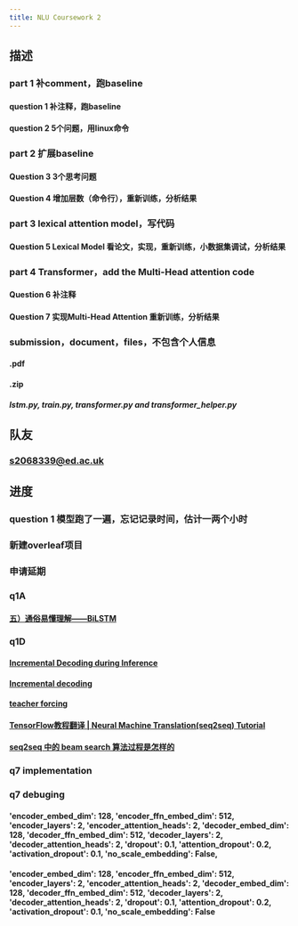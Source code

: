 ```yaml
---
title: NLU Coursework 2
---
```


## 描述
### part 1 补comment，跑baseline
#### question 1 补注释，跑baseline
#### question 2 5个问题，用linux命令
### part 2 扩展baseline
#### Question 3 3个思考问题
#### Question 4 增加层数（命令行），重新训练，分析结果
### part 3 lexical attention model，写代码
#### Question 5 Lexical Model 看论文，实现，重新训练，小数据集调试，分析结果
### part 4 Transformer，add the Multi-Head attention code
#### Question 6 补注释
#### Question 7 实现Multi-Head Attention 重新训练，分析结果
### submission，document，files，不包含个人信息
#### <UUN>.pdf
#### <UUN>.zip
##### lstm.py, train.py, transformer.py and transformer_helper.py
## 队友
### s2068339@ed.ac.uk
## 进度
### question 1 模型跑了一遍，忘记记录时间，估计一两个小时
### 新建overleaf项目
### 申请延期
### q1A
#### [五）通俗易懂理解——BiLSTM](https://zhuanlan.zhihu.com/p/40119926)
### q1D
#### [Incremental Decoding during Inference](https://www.telesens.co/2019/04/21/understanding-incremental-decoding-in-fairseq/#Incremental_Decoding_during_Inference)
#### [Incremental decoding](https://fairseq.readthedocs.io/en/latest/models.html?highlight=incremental#incremental-decoding)
#### [teacher forcing](https://zhuanlan.zhihu.com/p/93030328)
#### [TensorFlow教程翻译 | Neural Machine Translation(seq2seq) Tutorial](https://zhuanlan.zhihu.com/p/33319933)
#### [seq2seq 中的 beam search 算法过程是怎样的](https://www.zhihu.com/question/54356960/answer/138990060)
### q7 implementation
### q7 debuging
#### 'encoder_embed_dim': 128, 'encoder_ffn_embed_dim': 512, 'encoder_layers': 2, 'encoder_attention_heads': 2, 'decoder_embed_dim': 128, 'decoder_ffn_embed_dim': 512, 'decoder_layers': 2, 'decoder_attention_heads': 2, 'dropout': 0.1, 'attention_dropout': 0.2, 'activation_dropout': 0.1, 'no_scale_embedding': False,
#### 'encoder_embed_dim': 128, 'encoder_ffn_embed_dim': 512, 'encoder_layers': 2, 'encoder_attention_heads': 2, 'decoder_embed_dim': 128, 'decoder_ffn_embed_dim': 512, 'decoder_layers': 2, 'decoder_attention_heads': 2, 'dropout': 0.1, 'attention_dropout': 0.2, 'activation_dropout': 0.1, 'no_scale_embedding': False
